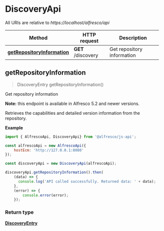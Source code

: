 # DiscoveryApi

All URIs are relative to *https://localhost/alfresco/api*

| Method                                                                   | HTTP request       | Description                |
|--------------------------------------------------------------------------|--------------------|----------------------------|
| [**getRepositoryInformation**](DiscoveryApi.md#getRepositoryInformation) | **GET** /discovery | Get repository information |

<a name="getRepositoryInformation"></a>
## getRepositoryInformation
> DiscoveryEntry getRepositoryInformation()

Get repository information

**Note:** this endpoint is available in Alfresco 5.2 and newer versions.

Retrieves the capabilities and detailed version information from the repository.

**Example**

```javascript
import { AlfrescoApi, DiscoveryApi} from '@alfresco/js-api';

const alfrescoApi = new AlfrescoApi({
    hostEcm: 'http://127.0.0.1:8080'
});

const discoveryApi = new DiscoveryApi(alfrescoApi);

discoveryApi.getRepositoryInformation().then(
    (data) => {
      console.log('API called successfully. Returned data: ' + data);
    }, 
    (error) => {
        console.error(error);
    });
```

### Return type

[**DiscoveryEntry**](DiscoveryEntry.md)

